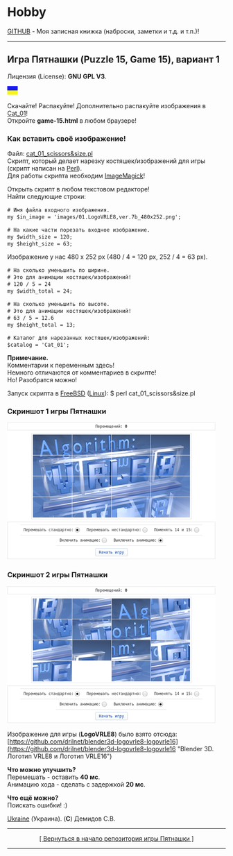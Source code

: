 # Hobby
[GITHUB](https://github.com) - Моя записная книжка (наброски, заметки и т.д. и т.п.)!

<hr>

## Игра Пятнашки (Puzzle 15, Game 15), вариант 1

Лицензия (License): **GNU GPL V3**.

![](https://github.com/drilnet/puzzle15/blob/main/UA.png)

Скачайте! Распакуйте! Дополнительно распакуйте изображения в [Cat_01](https://github.com/drilnet/puzzle15/tree/main/Game-15%20-%20Ver.%203.0.a%2C%20variant%201/Cat_01 "Здесь хранится нарезка изображений для игры!")!
<br>
Откройте **game-15.html** в любом браузере!

### Как вставить своё изображение!

Файл: [cat_01_scissors&size.pl](https://github.com/drilnet/puzzle15/blob/main/Game-15%20-%20Ver.%203.0.a%2C%20variant%201/cat_01_scissors%26size.pl)
<br>
Скрипт, который делает нарезку костяшек/изображений для игры (скрипт написан на [Perl](http://www.perl.org)).
<br>
Для работы скрипта необходим [ImageMagick](https://www.imagemagick.org/)!

Открыть скрипт в любом текстовом редакторе!
<br>
Найти следующие строки:

```
# Имя файла входного изображения.
my $in_image = 'images/01.LogoVRLE8,ver.7b_480x252.png';
```
```
# На какие части порезать входное изображение.
my $width_size = 120;
my $height_size = 63;
```

Изображение у нас 480 x 252 px (480 / 4 = 120 px, 252 / 4 = 63 px).

```
# На сколько уменьшить по ширине.
# Это для анимации костяшек/изображений!
# 120 / 5 = 24
my $width_total = 24;
```
```
# На сколько уменьшить по высоте.
# Это для анимации костяшек/изображений!
# 63 / 5 = 12.6
my $height_total = 13;
```
```
# Каталог для нарезанных костяшек/изображений:
$catalog = 'Cat_01';
```

**Примечание.**
<br>
Комментарии к переменным здесь!
<br>
Немного отличаются от комментариев в скрипте!
<br>
Но! Разобратся можно!

Запуск скрипта в [FreeBSD](https://www.freebsd.org "Berkeley Software Distribution") ([Linux](https://linux.org)): $ perl cat_01_scissors&size.pl

### Скриншот 1 игры Пятнашки

![](https://github.com/drilnet/puzzle15/blob/main/Game-15%20-%20Ver.%203.0.a%2C%20screenshots/Screenshot%201%20-%20Game-15%2C%20variant%201%20(075%25).png "Лицензия (License) на игру: GNU GPL V3. Лицензия (License) на изображение: Free.")

### Скриншот 2 игры Пятнашки
![](https://github.com/drilnet/puzzle15/blob/main/Game-15%20-%20Ver.%203.0.a%2C%20screenshots/Screenshot%202%20-%20Game-15%2C%20variant%201%20(075%25).png "Лицензия (License) на игру: GNU GPL V3. Лицензия (License) на изображение: Free.")

Изображение для игры (**LogoVRLE8**) было взято отсюда: [https://github.com/drilnet/blender3d-logovrle8-logovrle16](https://github.com/drilnet/blender3d-logovrle8-logovrle16 "Blender 3D. Логотип VRLE8 и Логотип VRLE16")

**Что можно улучшить?**
<br>
Перемешать - оставить **40 мс**.
<br>
Анимацию хода - сделать с задержкой **20 мс**.

**Что ещё можно?**
<br>
Поискать ошибки! :)

[Ukraine](https://en.wikipedia.org/wiki/Ukraine) (Украина). (**C**) Демидов С.В.

<hr>

<div align="center">
<a href="https://github.com/drilnet/puzzle15">
[ Вернуться в начало репозитория игры Пятнашки ]
</a>
</div>

<hr>
